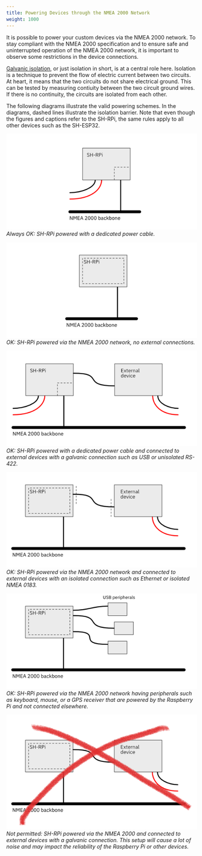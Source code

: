 ```yaml
---
title: Powering Devices through the NMEA 2000 Network
weight: 1000
---
```


It is possible to power your custom devices via the NMEA 2000 network. To stay compliant with the NMEA 2000 specification and to ensure safe and uninterrupted operation of the NMEA 2000 network, it is important to observe some restrictions in the device connections.

[Galvanic isolation](https://en.wikipedia.org/wiki/Galvanic_isolation), or just isolation in short, is at a central role here.
Isolation is a technique to prevent the flow of electric current between two circuits.
At heart, it means that the two circuits do not share electrical ground.
This can be tested by measuring contiuity between the two circuit ground wires.
If there is no continuity, the circuits are isolated from each other.

The following diagrams illustrate the valid powering schemes.
In the diagrams, dashed lines illustrate the isolation barrier. 
Note that even though the figures and captions refer to the SH-RPi, the same rules apply to all other devices such as the SH-ESP32.

<img src="assets/Power-diagram-n2k-and-power.png" alt="Powered externally" ><br>
*Always OK: SH-RPi powered with a dedicated power cable.*

<img src="assets/Power-diagram-pure-n2k.png" alt="Powered via NMEA 2000 bus" ><br>
*OK: SH-RPi powered via the NMEA 2000 network, no external connections.*

<img src="assets/Power-diagram-unisolated-conx.png" alt="Powered externally, galvanic connections" ><br>
*OK: SH-RPi powered with a dedicated power cable and connected to external devices with a galvanic connection such as USB or unisolated RS-422.*

<img src="assets/Power-diagram-isolated-conx.png" alt="Powered via NMEA 2000 bus, isolated connections" ><br>
*OK: SH-RPi powered via the NMEA 2000 network and connected to external devices with an isolated connection such as Ethernet or isolated NMEA 0183.*

<img src="assets/Power-diagram-isolated-peripherals.png" alt="Powered via NMEA 2000 bus, USB-powered peripherals" ><br>
*OK: SH-RPi powered via the NMEA 2000 network having peripherals such as keyboard, mouse, or a GPS receiver that are powered by the Raspberry Pi and not connected elsewhere.*

<img src="assets/Power-diagram-illegal.png" alt="Not permitted: powered via NMEA 2000 and galvanic connections" ><br>
*Not permitted: SH-RPi powered via the NMEA 2000 and connected to external devices with a galvanic connection. This setup will cause a lot of noise and may impact the reliability of the Raspberry Pi or other devices.*
